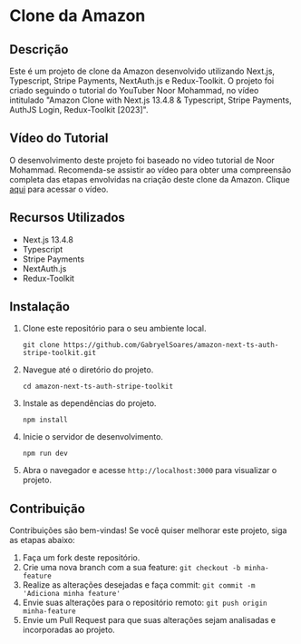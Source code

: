# Clone da Amazon

## Descrição

Este é um projeto de clone da Amazon desenvolvido utilizando Next.js, Typescript, Stripe Payments, NextAuth.js e Redux-Toolkit. O projeto foi criado seguindo o tutorial do YouTuber Noor Mohammad, no vídeo intitulado "Amazon Clone with Next.js 13.4.8 & Typescript, Stripe Payments, AuthJS Login, Redux-Toolkit [2023]".

## Vídeo do Tutorial

O desenvolvimento deste projeto foi baseado no vídeo tutorial de Noor Mohammad. Recomenda-se assistir ao vídeo para obter uma compreensão completa das etapas envolvidas na criação deste clone da Amazon. Clique [aqui](https://youtu.be/vviFia-Stqk) para acessar o vídeo.

## Recursos Utilizados

- Next.js 13.4.8
- Typescript
- Stripe Payments
- NextAuth.js
- Redux-Toolkit

## Instalação

1. Clone este repositório para o seu ambiente local.
   ```shell
   git clone https://github.com/GabryelSoares/amazon-next-ts-auth-stripe-toolkit.git
   ```

2. Navegue até o diretório do projeto.
   ```shell
   cd amazon-next-ts-auth-stripe-toolkit
   ```

3. Instale as dependências do projeto.
   ```shell
   npm install
   ```

4. Inicie o servidor de desenvolvimento.
   ```shell
   npm run dev
   ```

5. Abra o navegador e acesse `http://localhost:3000` para visualizar o projeto.

## Contribuição

Contribuições são bem-vindas! Se você quiser melhorar este projeto, siga as etapas abaixo:

1. Faça um fork deste repositório.
2. Crie uma nova branch com a sua feature: `git checkout -b minha-feature`
3. Realize as alterações desejadas e faça commit: `git commit -m 'Adiciona minha feature'`
4. Envie suas alterações para o repositório remoto: `git push origin minha-feature`
5. Envie um Pull Request para que suas alterações sejam analisadas e incorporadas ao projeto.
